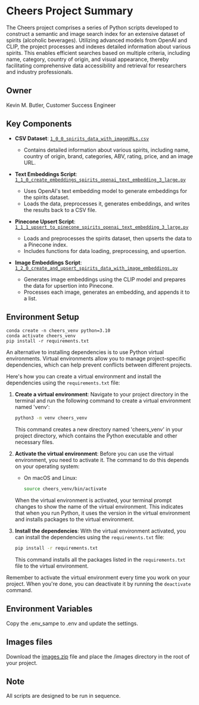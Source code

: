 # Cheers Project Summary
The Cheers project comprises a series of Python scripts developed to construct a semantic and image search index for an extensive dataset of spirits (alcoholic beverages). Utilizing advanced models from OpenAI and CLIP, the project processes and indexes detailed information about various spirits. This enables efficient searches based on multiple criteria, including name, category, country of origin, and visual appearance, thereby facilitating comprehensive data accessibility and retrieval for researchers and industry professionals.

## Owner
Kevin M. Butler, Customer Success Engineer

## Key Components

- **CSV Dataset**: [`1_0_0_spirits_data_with_imageURLs.csv`](1_0_0_spirits_data_with_imageURLs.csv)
  - Contains detailed information about various spirits, including name, country of origin, brand, categories, ABV, rating, price, and an image URL.

- **Text Embeddings Script**: [`1_1_0_create_embeddings_spirits_openai_text_embedding_3_large.py`](1_1_0_create_embeddings_spirits_openai_text_embedding_3_large.py)
  - Uses OpenAI's text embedding model to generate embeddings for the spirits dataset.
  - Loads the data, preprocesses it, generates embeddings, and writes the results back to a CSV file.

- **Pinecone Upsert Script**: [`1_1_1_upsert_to_pinecone_spirits_openai_text_embedding_3_large.py`](1_1_1_upsert_to_pinecone_spirits_openai_text_embedding_3_large.py)
  - Loads and preprocesses the spirits dataset, then upserts the data to a Pinecone index.
  - Includes functions for data loading, preprocessing, and upsertion.

- **Image Embeddings Script**: [`1_2_0_create_and_upsert_spirits_data_with_image_embeddings.py`](1_2_0_create_and_upsert_spirits_data_with_image_embeddings.py)
  - Generates image embeddings using the CLIP model and prepares the data for upsertion into Pinecone.
  - Processes each image, generates an embedding, and appends it to a list.

## Environment Setup
```
conda create -n cheers_venv python=3.10
conda activate cheers_venv
pip install -r requirements.txt
```

An alternative to installing dependencies is to use Python virtual environments. Virtual environments allow you to manage project-specific dependencies, which can help prevent conflicts between different projects.

Here's how you can create a virtual environment and install the dependencies using the `requirements.txt` file:

1. **Create a virtual environment**: Navigate to your project directory in the terminal and run the following command to create a virtual environment named 'venv':

    ```bash
    python3 -m venv cheers_venv
    ```

    This command creates a new directory named 'cheers_venv' in your project directory, which contains the Python executable and other necessary files.

2. **Activate the virtual environment**: Before you can use the virtual environment, you need to activate it. The command to do this depends on your operating system:

    - On macOS and Linux:

        ```bash
        source cheers_venv/bin/activate
        ```

    When the virtual environment is activated, your terminal prompt changes to show the name of the virtual environment. This indicates that when you run Python, it uses the version in the virtual environment and installs packages to the virtual environment.

3. **Install the dependencies**: With the virtual environment activated, you can install the dependencies using the `requirements.txt` file:

    ```bash
    pip install -r requirements.txt
    ```

    This command installs all the packages listed in the `requirements.txt` file to the virtual environment.

Remember to activate the virtual environment every time you work on your project. When you're done, you can deactivate it by running the `deactivate` command.

## Environment Variables
Copy the .env_sampe to .env and update the settings.

## Images files
Download the [images.zip](https://drive.google.com/file/d/1bDE5SiVFCJOowuQ-eGDsoF2OL1Iwa4Ea/view?usp=drive_link) file and place the /images directory in the root of your project. 

## Note  
All scripts are designed to be run in sequence.

